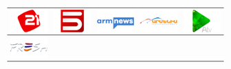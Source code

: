 | ![](https://raw.githubusercontent.com/RevGear/logo/master/Countries/AM/21-TV.png) | ![](https://raw.githubusercontent.com/RevGear/logo/master/Countries/AM/5-TV.png) | ![](https://raw.githubusercontent.com/RevGear/logo/master/Countries/AM/Arm-News.png) | ![](https://raw.githubusercontent.com/RevGear/logo/master/Countries/AM/Armenia-TV.png) | ![](https://raw.githubusercontent.com/RevGear/logo/master/Countries/AM/ATV.png) | 
|:---:|:---:|:---:|:---:|:---:| 
| ![](https://raw.githubusercontent.com/RevGear/logo/master/Countries/AM/Fresh-TV.png)  | 
